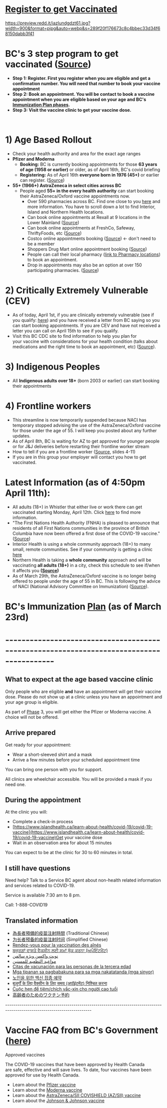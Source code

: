 # [Register to get Vaccinated](https://www.getvaccinated.gov.bc.ca/s/)

https://preview.redd.it/iazlundgdzt61.jpg?width=900&format=pjpg&auto=webp&s=289f20f176673c8c4bbec33d34f68150dabb3f41

# BC's 3 step program to get vaccinated ([Source](https://www2.gov.bc.ca/getvaccinated.html))

* **Step 1: Register. First you register when you are eligible and get a confirmation number. You will need that number to book your vaccine appointment**
* **Step 2: Book an appointment. You will be contact to book a vaccine appointment when you are eligible based on your age and BC's** [**Immunization Plan phases**](https://www2.gov.bc.ca/gov/content/covid-19/vaccine/plan#general-population)**.** 
* **Step 3: Visit the vaccine clinic to get your vaccine dose.**

&#x200B;

# 1) Age Based Rollout

* Check your health authority and area for the exact age ranges
* **Pfizer and Moderna**
   * **Booking:** BC is currently booking appointments for those **63 years of age (1958 or earlier)** or older, as of April 16th, BC's covid briefing
   * **Registering:** As of April 16th **everyone born in 1976 (45+)** or earlier can register. ([Source](https://twitter.com/BCGovNews/status/1380998708246970368/photo/1))
* **55+ (1966+) AstraZeneca in select cities across BC**
   * People aged **55+ in the every health authority** can start booking their AstraZeneca/Oxford vaccine appointments now.
      * Over 590 pharmacies across BC. Find one close to you [here](https://www.bcpharmacy.ca/resource-centre/covid-19/vaccination-locations) and more information. You have to scroll down a lot to find Interior, Island and Northern Health locations.
      * Can book online appointments at Rexall at 9 locations in the Lower Mainland ([Source](https://rexall.medmeapp.com/schedule))
      * Can book online appointments at FreshCo, Safeway, ThriftyFoods, etc ([Source](https://www.pharmacyappointments.ca/))
      * Costco online appointments booking ([Source](https://www.costcopharmacy.ca/appointment)) <- don't need to be a member
      * Shoppers Drug Mart online appointment booking ([Source](https://covid-19.shoppersdrugmart.ca/en?_ga=2.93975893.991654939.1618447569-1544586229.1618447569))
      * People can call their local pharmacy ([link to Pharmacy locations](https://www.bcpharmacy.ca/resource-centre/covid-19/vaccination-locations)) to book an appointment.
      * Drop in appointments may also be an option at over 150 participating pharmacies. ([Source](https://news.gov.bc.ca/releases/2021HLTH0061-000595))

# 2) Critically Extremely Vulnerable (CEV)

* As of today, April 1st, if you are clinically extremely vulnerable (see if you qualify:  [here](https://www2.gov.bc.ca/gov/content/covid-19/vaccine/cev)) and you have received a letter from BC saying so you can start booking appointments.  If you are CEV and have not received a letter you can call on April 15th to see if you qualify.
* Visit this BC CDC site to find information to help you plan for your vaccine with considerations for your health condition (talks about medications and the right time to book an appointment, etc) ([Source](http://www.bccdc.ca/health-info/diseases-conditions/covid-19/covid-19-vaccine/vaccine-considerations#cev)).

# 3) Indigenous Peoples

* All **Indigenous adults over 18+** (born 2003 or earlier) can start booking their appointments

# 4) Frontline workers

* This streamline is now temporarily suspended because NACI has temporary stopped advising the use of the AstraZeneca/Oxford vaccine for those under the age of 55.  I will keep you posted about any further updates.
* As of April 8th, BC is waiting for AZ to get approved for younger people or for J&J deliveries before restarting their frontline worker stream
* How to tell if you are a frontline worker ([Source](https://news.gov.bc.ca/files/03.18.2021_COVID_Immunization_Plan.pdf), slides 4-11)
* If you are in this group your employer will contact you how to get vaccinated.

# Latest Information (as of 4:50pm April 11th):

* All adults (18+) in Whistler that either live or work there can get vaccinated starting Monday, April 12th.  Click [here](http://www.vch.ca/covid-19/covid-19-vaccine/whistler-vaccination) to find more information.
* "The First Nations Health Authority (FNHA) is pleased to announce that residents of all First Nations communities in the province of British Columbia have now been offered a first dose of the COVID-19 vaccine." ([Source](https://www.fnha.ca/about/news-and-events/news/first-dose-covid-19-vaccine-clinics-complete-in-all-bc-first-nations-communities))
* Interior Health is using a whole community approach (18+) to many small, remote communities. See if your community is getting a clinic [here](https://news.interiorhealth.ca/news/taking-a-community-approach/)
* Northern Health is taking a **whole community** approach and will be vaccinating **all adults (18+)** in a city, check this schedule to see if/when it affects you  **(**[**Source**](https://stories.northernhealth.ca/news/northern-health-covid-19-vaccine-distribution-additional-community-wide-18-immunizations)**)**
* As of March 29th, the AstraZeneca/Oxford vaccine is no longer being offered to people under the age of 55 in BC.  This is following the advice of NACI (National Advisory Committee on Immunization) ([Source](https://www.canada.ca/en/public-health/services/immunization/national-advisory-committee-on-immunization-naci/rapid-response-recommended-use-astrazeneca-covid-19-vaccine-younger-adults.html)).

# BC's Immunization [Plan](https://www2.gov.bc.ca/gov/content/covid-19/vaccine/plan) (as of March 23rd)

# ----------------------------------------------------------------------------------------

## What to expect at the age based vaccine clinic

Only people who are eligible **and** have an appointment will get their vaccine dose. Please do not show up at a clinic unless you have an appointment and your age group is eligible.

As part of [Phase](https://www2.gov.bc.ca/gov/content/covid-19/vaccine/plan#choice) 3, you will get either the Pfizer or Moderna vaccine. A choice will not be offered.

## Arrive prepared

Get ready for your appointment:

* Wear a short-sleeved shirt and a mask
* Arrive a few minutes before your scheduled appointment time

You can bring one person with you for support.

All clinics are wheelchair accessible. You will be provided a mask if you need one. 

## During the appointment

At the clinic you will:

* Complete a check-in process
* [https://www.islandhealth.ca/learn-about-health/covid-19/covid-19-vaccine](https://www.islandhealth.ca/learn-about-health/covid-19/covid-19-vaccine)Get your vaccine dose
* Wait in an observation area for about 15 minutes

You can expect to be at the clinic for 30 to 60 minutes in total. 

## I still have questions

Need help? Talk to a Service BC agent about non-health related information and services related to COVID-19.

Service is available 7:30 am to 8 pm. 

Call: 1-888-COVID19

## Translated information

* [為長者預備的疫苗注射時間](https://www2.gov.bc.ca/gov/content/covid-19/translation/tc/seniorvaccine) (Traditional Chinese)
* [为长者预备的疫苗注射时间](https://www2.gov.bc.ca/gov/content/covid-19/translation/sc/seniorvaccine) (Simplified Chinese)
* [Rendez-vous pour la vaccination des aînés](https://www2.gov.bc.ca/gov/content/covid-19/translation/fr/seniorvaccine)
* [ਬਜ਼ੁਰਗ਼ਾਂ ਵਾਸਤੇ ਵੈਕਸੀਨ ਲਈ ਸਮਾਂ ਬੁੱਕ ਕਰਨਾ (ਅਪੌਇੰਟਮੈਂਟ)](https://www2.gov.bc.ca/gov/content/covid-19/translation/pun/seniorvaccine)
* [نوبت واکسن ویژه سالمن](https://www2.gov.bc.ca/gov/content/covid-19/translation/far/seniorvaccine)
* [مواعيد التطعيم للمسنين](https://www2.gov.bc.ca/gov/content/covid-19/translation/ar/seniorvaccine)
* [Citas de vacunación para las personas de la tercera edad](https://www2.gov.bc.ca/gov/content/covid-19/translation/spa/seniorvaccine)
* [Mga tipanan sa pagbabakuna para sa mga nakatatanda (mga sinyor)](https://www2.gov.bc.ca/gov/content/covid-19/translation/tl/seniorvaccine)
* [노인을 위한 백신 접종 예약](https://www2.gov.bc.ca/gov/content/covid-19/translation/ko/seniorvaccine)
* [बुज़ुर्गों के लिए वैक्सीन के लिए समय (अपॉइंटमेंट) निश्चित करना](https://www2.gov.bc.ca/gov/content/covid-19/translation/hi/seniorvaccine)
* [Cuộc hẹn để tiêm/chích vắc-xin cho người cao tuổi](https://www2.gov.bc.ca/gov/content/covid-19/translation/vn/seniorvaccine)
* [高齢者のためのワクチン予約](https://www2.gov.bc.ca/gov/content/covid-19/translation/jp/seniorvaccine)

\-------------------------------------------------------------------------------------------------------------------------

# Vaccine FAQ from BC's Government ([here](https://immunizebc.ca/covid-19-vaccine-frequently-asked-questions))

Approved vaccines

The COVID-19 vaccines that have been approved by Health Canada are safe, effective and will save lives. To date, four vaccines have been approved for use by Health Canada.

* Learn about the [Pfizer vaccine](https://www.canada.ca/en/health-canada/services/drugs-health-products/covid19-industry/drugs-vaccines-treatments/vaccines/pfizer-biontech.html)
* Learn about the [Moderna vaccine](https://www.canada.ca/en/health-canada/services/drugs-health-products/covid19-industry/drugs-vaccines-treatments/vaccines/moderna.html)
* Learn about the [AstraZeneca/SII COVISHIELD (AZ/SII) vaccine](https://www.canada.ca/en/health-canada/services/drugs-health-products/covid19-industry/drugs-vaccines-treatments/vaccines/astrazeneca.html)
* Learn about the [Johnson & Johnson vaccine](https://www.canada.ca/en/health-canada/services/drugs-health-products/covid19-industry/drugs-vaccines-treatments/vaccines/janssen.html)